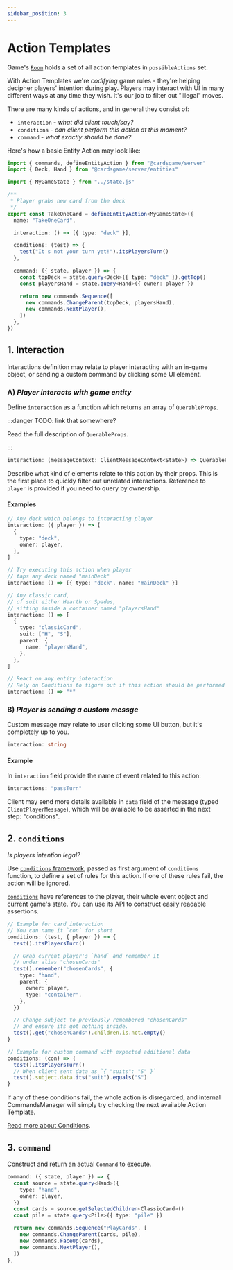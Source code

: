```yaml
---
sidebar_position: 3
---
```


# Action Templates

Game's [`Room`](./room) holds a set of all action templates in `possibleActions` set.

With Action Templates we're _codifying_ game rules - they're helping decipher players' intention during play. Players may interact with UI in many different ways at any time they wish. It's our job to filter out "illegal" moves.

There are many kinds of actions, and in general they consist of:

- `interaction` - _what did client touch/say?_
- `conditions` - _can client perform this action at this moment?_
- `command` - _what exactly should be done?_

Here's how a basic Entity Action may look like:

```ts title="./actions/takeOneCard.ts"
import { commands, defineEntityAction } from "@cardsgame/server"
import { Deck, Hand } from "@cardsgame/server/entities"

import { MyGameState } from "../state.js"

/**
 * Player grabs new card from the deck
 */
export const TakeOneCard = defineEntityAction<MyGameState>({
  name: "TakeOneCard",

  interaction: () => [{ type: "deck" }],

  conditions: (test) => {
    test("It's not your turn yet!").itsPlayersTurn()
  },

  command: ({ state, player }) => {
    const topDeck = state.query<Deck>({ type: "deck" }).getTop()
    const playersHand = state.query<Hand>({ owner: player })

    return new commands.Sequence([
      new commands.ChangeParent(topDeck, playersHand),
      new commands.NextPlayer(),
    ])
  },
})
```

## 1. Interaction

Interactions definition may relate to player interacting with an in-game object, or sending a custom command by clicking some UI element.

### A) _Player interacts with game entity_

Define `interaction` as a function which returns an array of `QuerableProps`.

:::danger TODO: link that somewhere?

Read the full description of `QuerableProps`.

:::

```ts
interaction: (messageContext: ClientMessageContext<State>) => QuerableProps[] | "*"
```

Describe what kind of elements relate to this action by their props. This is the first place to quickly filter out unrelated interactions. Reference to `player` is provided if you need to query by ownership.

#### Examples

```ts
// Any deck which belongs to interacting player
interaction: ({ player }) => [
  {
    type: "deck",
    owner: player,
  },
]
```

```ts
// Try executing this action when player
// taps any deck named "mainDeck"
interaction: () => [{ type: "deck", name: "mainDeck" }]
```

```ts
// Any classic card,
// of suit either Hearth or Spades,
// sitting inside a container named "playersHand"
interaction: () => [
  {
    type: "classicCard",
    suit: ["H", "S"],
    parent: {
      name: "playersHand",
    },
  },
]
```

```ts
// React on any entity interaction
// Rely on Conditions to figure out if this action should be performed
interaction: () => "*"
```

### B) _Player is sending a custom messge_

Custom message may relate to user clicking some UI button, but it's completely up to you.

```ts
interaction: string
```

#### Example

In `interaction` field provide the name of event related to this action:

```ts
interactions: "passTurn"
```

Client may send more details available in `data` field of the message (typed `ClientPlayerMessage`), which will be available to be asserted in the next step: "conditions".

## 2. `conditions`

_Is players intention legal?_

Use [`conditions` framework](./conditions.md), passed as first argument of `conditions` function, to define a set of rules for this action. If one of these rules fail, the action will be ignored.

[`conditions`](./conditions.md) have references to the player, their whole event object and current game's state. You can use its API to construct easily readable assertions.

```ts
// Example for card interaction
// You can name it `con` for short.
conditions: (test, { player }) => {
  test().itsPlayersTurn()

  // Grab current player's `hand` and remember it
  // under alias "chosenCards"
  test().remember("chosenCards", {
    type: "hand",
    parent: {
      owner: player,
      type: "container",
    },
  })

  // Change subject to previously remembered "chosenCards"
  // and ensure its got nothing inside.
  test().get("chosenCards").children.is.not.empty()
}

// Example for custom command with expected additional data
conditions: (con) => {
  test().itsPlayersTurn()
  // When client sent data as `{ "suits": "S" }`
  test().subject.data.its("suit").equals("S")
}
```

If any of these conditions fail, the whole action is disregarded, and internal CommandsManager will simply try checking the next available Action Template.

[Read more about Conditions](./conditions.md).

## 3. `command`

Construct and return an actual `Command` to execute.

```ts
command: ({ state, player }) => {
  const source = state.query<Hand>({
    type: "hand",
    owner: player,
  })
  const cards = source.getSelectedChildren<ClassicCard>()
  const pile = state.query<Pile>({ type: "pile" })

  return new commands.Sequence("PlayCards", [
    new commands.ChangeParent(cards, pile),
    new commands.FaceUp(cards),
    new commands.NextPlayer(),
  ])
},
```
